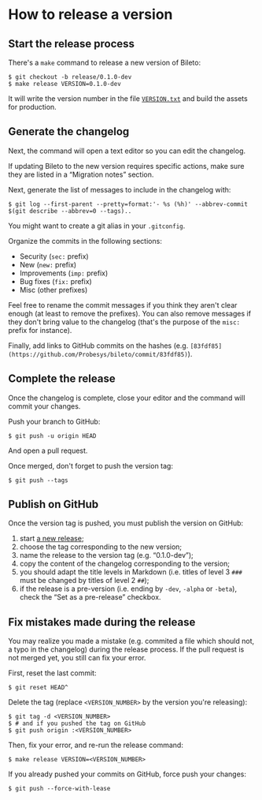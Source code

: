 # How to release a version

## Start the release process

There's a `make` command to release a new version of Bileto:

```console
$ git checkout -b release/0.1.0-dev
$ make release VERSION=0.1.0-dev
```

It will write the version number in the file [`VERSION.txt`](/VERSION.txt) and build the assets for production.

## Generate the changelog

Next, the command will open a text editor so you can edit the changelog.

If updating Bileto to the new version requires specific actions, make sure they are listed in a “Migration notes” section.

Next, generate the list of messages to include in the changelog with:

```console
$ git log --first-parent --pretty=format:'- %s (%h)' --abbrev-commit $(git describe --abbrev=0 --tags)..
```

You might want to create a git alias in your `.gitconfig`.

Organize the commits in the following sections:

- Security (`sec:` prefix)
- New (`new:` prefix)
- Improvements (`imp:` prefix)
- Bug fixes (`fix:` prefix)
- Misc (other prefixes)

Feel free to rename the commit messages if you think they aren't clear enough (at least to remove the prefixes).
You can also remove messages if they don't bring value to the changelog (that's the purpose of the `misc:` prefix for instance).

Finally, add links to GitHub commits on the hashes (e.g. `[83fdf85](https://github.com/Probesys/bileto/commit/83fdf85)`).

## Complete the release

Once the changelog is complete, close your editor and the command will commit your changes.

Push your branch to GitHub:

```console
$ git push -u origin HEAD
```

And open a pull request.

Once merged, don't forget to push the version tag:

```console
$ git push --tags
```

## Publish on GitHub

Once the version tag is pushed, you must publish the version on GitHub:

1. start [a new release](https://github.com/Probesys/bileto/releases/new);
2. choose the tag corresponding to the new version;
3. name the release to the version tag (e.g. “0.1.0-dev”);
4. copy the content of the changelog corresponding to the version;
5. you should adapt the title levels in Markdown (i.e. titles of level 3 `###` must be changed by titles of level 2 `##`);
6. if the release is a pre-version (i.e. ending by `-dev`, `-alpha` or `-beta`), check the “Set as a pre-release” checkbox.

## Fix mistakes made during the release

You may realize you made a mistake (e.g. commited a file which should not, a typo in the changelog) during the release process.
If the pull request is not merged yet, you still can fix your error.

First, reset the last commit:

```console
$ git reset HEAD^
```

Delete the tag (replace `<VERSION_NUMBER>` by the version you're releasing):

```console
$ git tag -d <VERSION_NUMBER>
$ # and if you pushed the tag on GitHub
$ git push origin :<VERSION_NUMBER>
```

Then, fix your error, and re-run the release command:

```console
$ make release VERSION=<VERSION_NUMBER>
```

If you already pushed your commits on GitHub, force push your changes:

```console
$ git push --force-with-lease
```
